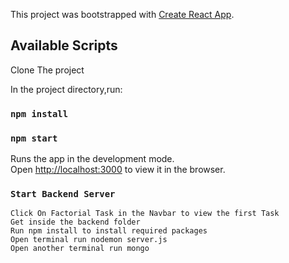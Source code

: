 This project was bootstrapped with [Create React App](https://github.com/facebook/create-react-app).

## Available Scripts
Clone The project

In the project directory,run:

### `npm install`
### `npm start`

Runs the app in the development mode.<br />
Open [http://localhost:3000](http://localhost:3000) to view it in the browser.


### `Start Backend Server`


    Click On Factorial Task in the Navbar to view the first Task
    Get inside the backend folder
    Run npm install to install required packages
    Open terminal run nodemon server.js
    Open another terminal run mongo


